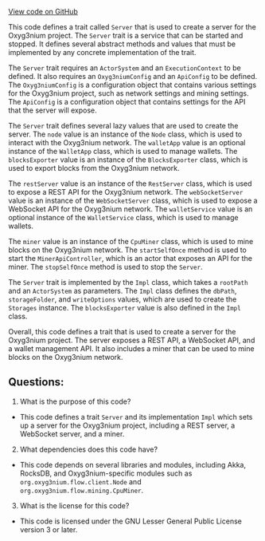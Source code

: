 [View code on GitHub](https://github.com/oxyg3nium/oxyg3nium/app/src/main/scala/org/oxyg3nium/app/Server.scala)

This code defines a trait called `Server` that is used to create a server for the Oxyg3nium project. The `Server` trait is a service that can be started and stopped. It defines several abstract methods and values that must be implemented by any concrete implementation of the trait. 

The `Server` trait requires an `ActorSystem` and an `ExecutionContext` to be defined. It also requires an `Oxyg3niumConfig` and an `ApiConfig` to be defined. The `Oxyg3niumConfig` is a configuration object that contains various settings for the Oxyg3nium project, such as network settings and mining settings. The `ApiConfig` is a configuration object that contains settings for the API that the server will expose.

The `Server` trait defines several lazy values that are used to create the server. The `node` value is an instance of the `Node` class, which is used to interact with the Oxyg3nium network. The `walletApp` value is an optional instance of the `WalletApp` class, which is used to manage wallets. The `blocksExporter` value is an instance of the `BlocksExporter` class, which is used to export blocks from the Oxyg3nium network.

The `restServer` value is an instance of the `RestServer` class, which is used to expose a REST API for the Oxyg3nium network. The `webSocketServer` value is an instance of the `WebSocketServer` class, which is used to expose a WebSocket API for the Oxyg3nium network. The `walletService` value is an optional instance of the `WalletService` class, which is used to manage wallets.

The `miner` value is an instance of the `CpuMiner` class, which is used to mine blocks on the Oxyg3nium network. The `startSelfOnce` method is used to start the `MinerApiController`, which is an actor that exposes an API for the miner. The `stopSelfOnce` method is used to stop the `Server`.

The `Server` trait is implemented by the `Impl` class, which takes a `rootPath` and an `ActorSystem` as parameters. The `Impl` class defines the `dbPath`, `storageFolder`, and `writeOptions` values, which are used to create the `Storages` instance. The `blocksExporter` value is also defined in the `Impl` class. 

Overall, this code defines a trait that is used to create a server for the Oxyg3nium project. The server exposes a REST API, a WebSocket API, and a wallet management API. It also includes a miner that can be used to mine blocks on the Oxyg3nium network.
## Questions: 
 1. What is the purpose of this code?
- This code defines a trait `Server` and its implementation `Impl` which sets up a server for the Oxyg3nium project, including a REST server, a WebSocket server, and a miner.

2. What dependencies does this code have?
- This code depends on several libraries and modules, including Akka, RocksDB, and Oxyg3nium-specific modules such as `org.oxyg3nium.flow.client.Node` and `org.oxyg3nium.flow.mining.CpuMiner`.

3. What is the license for this code?
- This code is licensed under the GNU Lesser General Public License version 3 or later.